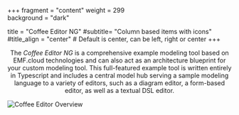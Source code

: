 +++
fragment = "content"
weight = 299    
background = "dark"

title = "Coffee Editor NG"
#subtitle= "Column based items with icons"
#title_align = "center" # Default is center, can be left, right or center
+++
<p style='text-align: center;'>
The <em>Coffee Editor NG</em> is a comprehensive example modeling tool based on EMF.cloud technologies and can also act as an architecture blueprint for your custom modeling tool.
This full-featured example tool is written entirely in Typescript and includes a central model hub serving a sample modeling language to a variety of editors, such as a diagram editor, a form-based editor, as well as a textual DSL editor.
</p>
<img src="images/coffeeeditordemo.gif" alt="Coffee Editor Overview" style="display: block; margin: auto;"/>
